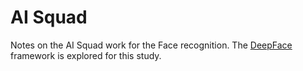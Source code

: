 # AI Squad

Notes on the AI Squad work for the Face recognition. The [DeepFace](https://github.com/serengil/deepface) framework is explored for this study. 

